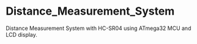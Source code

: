 # Distance_Measurement_System
Distance Measurement System with HC-SR04 using ATmega32 MCU and LCD display.
